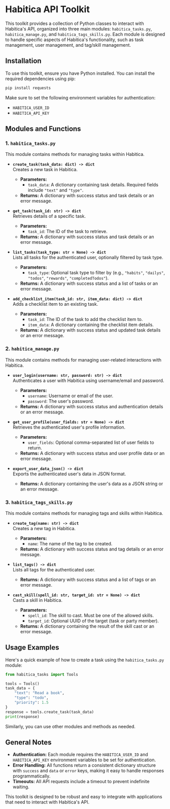 # Habitica API Toolkit

This toolkit provides a collection of Python classes to interact with Habitica's API, organized into three main modules: `habitica_tasks.py`, `habitica_manage.py`, and `habitica_tags_skills.py`. Each module is designed to handle specific aspects of Habitica's functionality, such as task management, user management, and tag/skill management.

## Installation

To use this toolkit, ensure you have Python installed. You can install the required dependencies using pip:

```bash
pip install requests
```

Make sure to set the following environment variables for authentication:
- `HABITICA_USER_ID`
- `HABITICA_API_KEY`

## Modules and Functions

### 1. `habitica_tasks.py`

This module contains methods for managing tasks within Habitica.

- **`create_task(task_data: dict) -> dict`**  
  Creates a new task in Habitica.  
  - **Parameters:**  
    - `task_data`: A dictionary containing task details. Required fields include `"text"` and `"type"`.
  - **Returns:** A dictionary with success status and task details or an error message.

- **`get_task(task_id: str) -> dict`**  
  Retrieves details of a specific task.  
  - **Parameters:**  
    - `task_id`: The ID of the task to retrieve.
  - **Returns:** A dictionary with success status and task details or an error message.

- **`list_tasks(task_type: str = None) -> dict`**  
  Lists all tasks for the authenticated user, optionally filtered by task type.  
  - **Parameters:**  
    - `task_type`: Optional task type to filter by (e.g., `"habits"`, `"dailys"`, `"todos"`, `"rewards"`, `"completedTodos"`).
  - **Returns:** A dictionary with success status and a list of tasks or an error message.

- **`add_checklist_item(task_id: str, item_data: dict) -> dict`**  
  Adds a checklist item to an existing task.  
  - **Parameters:**  
    - `task_id`: The ID of the task to add the checklist item to.
    - `item_data`: A dictionary containing the checklist item details.
  - **Returns:** A dictionary with success status and updated task details or an error message.

### 2. `habitica_manage.py`

This module contains methods for managing user-related interactions with Habitica.

- **`user_login(username: str, password: str) -> dict`**  
  Authenticates a user with Habitica using username/email and password.  
  - **Parameters:**  
    - `username`: Username or email of the user.
    - `password`: The user's password.
  - **Returns:** A dictionary with success status and authentication details or an error message.

- **`get_user_profile(user_fields: str = None) -> dict`**  
  Retrieves the authenticated user's profile information.  
  - **Parameters:**  
    - `user_fields`: Optional comma-separated list of user fields to return.
  - **Returns:** A dictionary with success status and user profile data or an error message.

- **`export_user_data_json() -> dict`**  
  Exports the authenticated user's data in JSON format.  
  - **Returns:** A dictionary containing the user's data as a JSON string or an error message.

### 3. `habitica_tags_skills.py`

This module contains methods for managing tags and skills within Habitica.

- **`create_tag(name: str) -> dict`**  
  Creates a new tag in Habitica.  
  - **Parameters:**  
    - `name`: The name of the tag to be created.
  - **Returns:** A dictionary with success status and tag details or an error message.

- **`list_tags() -> dict`**  
  Lists all tags for the authenticated user.  
  - **Returns:** A dictionary with success status and a list of tags or an error message.

- **`cast_skill(spell_id: str, target_id: str = None) -> dict`**  
  Casts a skill in Habitica.  
  - **Parameters:**  
    - `spell_id`: The skill to cast. Must be one of the allowed skills.
    - `target_id`: Optional UUID of the target (task or party member).
  - **Returns:** A dictionary containing the result of the skill cast or an error message.

## Usage Examples

Here's a quick example of how to create a task using the `habitica_tasks.py` module:

```python
from habitica_tasks import Tools

tools = Tools()
task_data = {
    "text": "Read a book",
    "type": "todo",
    "priority": 1.5
}
response = tools.create_task(task_data)
print(response)
```

Similarly, you can use other modules and methods as needed.

## General Notes

- **Authentication:** Each module requires the `HABITICA_USER_ID` and `HABITICA_API_KEY` environment variables to be set for authentication.
- **Error Handling:** All functions return a consistent dictionary structure with `success` and `data` or `error` keys, making it easy to handle responses programmatically.
- **Timeouts:** All API requests include a timeout to prevent indefinite waiting.

This toolkit is designed to be robust and easy to integrate with applications that need to interact with Habitica's API.